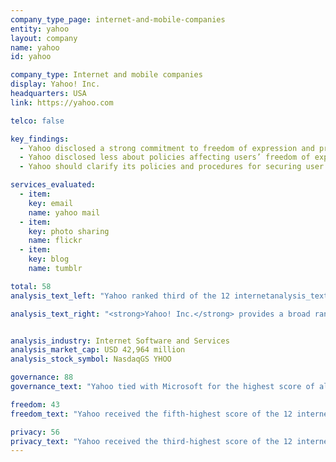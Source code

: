 ```yaml
---
company_type_page: internet-and-mobile-companies
entity: yahoo
layout: company
name: yahoo
id: yahoo

company_type: Internet and mobile companies
display: Yahoo! Inc.
headquarters: USA
link: https://yahoo.com

telco: false

key_findings:
  - Yahoo disclosed a strong commitment to freedom of expression and privacy as human rights at the corporate level and was one of the top-ranked companies in the 2017 Index.
  - Yahoo disclosed less about policies affecting users’ freedom of expression than users’ privacy, including information about the number and types of content or accounts the company restricts for violating its terms of service.
  - Yahoo should clarify its policies and procedures for securing user information, including its policies for responding to data breaches.

services_evaluated:
  - item:
    key: email
    name: yahoo mail
  - item:
    key: photo sharing
    name: flickr
  - item:
    key: blog
    name: tumblr

total: 58
analysis_text_left: "Yahoo ranked third of the 12 internetanalysis_text_left: "Yahoo ranked third of the 12 internet and mobile companies evaluated, behind Google and Microsoft, and the third in the Index overall. A founding member of the Global Network Initiative (GNI), the company’s disclosures related to freedom of expression and privacy are overseen by the <a href=\"https://yahoobhrp.tumblr.com/post/75544734087/yahoo-business-human-rights-program-yahoo\" target=\"_blank\">Yahoo Business and Human Rights Program,</a> established in 2008 to help integrate human rights-related decision-making into the company’s business operations. However, recent revelations about <a href=\"https://www.nytimes.com/2016/12/14/technology/yahoo-hack.html\" target=\"_blank\">large-scale data breaches</a> at Yahoo highlight why the company’s lack of disclosure about its policies for informing affected parties about data breaches and steps taken to mitigate damage should be a concern for users and other stakeholders—though it should be noted that no internet or mobile company evaluated provided disclosures related to data breaches (P15)." and mobile companies evaluated, behind Google and Microsoft, and the third in the Index overall. A founding member of the Global Network Initiative (GNI), the company’s disclosures related to freedom of expression and privacy are overseen by the <a href=\"https://yahoobhrp.tumblr.com/post/75544734087/yahoo-business-human-rights-program-yahoo\" target=\"_blank\">Yahoo Business and Human Rights Program,</a> established in 2008 to help integrate human rights-related decision-making into the company’s business operations. However, recent revelations about <a href=\"https://www.nytimes.com/2016/12/14/technology/yahoo-hack.html\" target=\"_blank\">large-scale data breaches</a> at Yahoo highlight why the company’s lack of disclosure about its policies for informing affected parties about data breaches and steps taken to mitigate damage should be a concern for users and other stakeholders—though it should be noted that no internet or mobile company evaluated provided disclosures related to data breaches (P15)."

analysis_text_right: "<strong>Yahoo! Inc.</strong> provides a broad range of communication, sharing, and information and content services. Its services include the search platform Yahoo Search, communication and collaboration tools including Yahoo Mail, Yahoo Messenger, and Yahoo Groups, digital content through Yahoo.com, Yahoo Sports, and Yahoo Finance, advertising services, and multiple other services and properties. The Yahoo services evaluated in the Index are all included in an acquisition deal with Verizon Communications, though the actual sale to Verizon has not yet been finalized."


analysis_industry: Internet Software and Services
analysis_market_cap: USD 42,964 million
analysis_stock_symbol: NasdaqGS YHOO

governance: 88
governance_text: "Yahoo tied with Microsoft for the highest score of all 22 companies in the Governance category. The company disclosed a clear commitment to freedom of expression and privacy as human rights (G1), evidence of senior leadership oversight of human rights concerns (G2), and provides employee training and a whistleblower program addressing freedom of expression and privacy (G3). As a member of the GNI, Yahoo disclosed that it engages with stakeholders, including civil society, on freedom of expression and privacy issues (G5).<br /><br /> Yahoo was the only company to receive full credit for its disclosures about its human rights due diligence processes (G4). As with many companies evaluated in the Index, Yahoo did not disclose sufficient grievance and remedy mechanisms. Its privacy policy indicated how users can contact them with complaints related to privacy concerns, but did not provide further information about its process for receiving and responding to these complaints."

freedom: 43
freedom_text: "Yahoo received the fifth-highest score of the 12 internet and mobile companies evaluated in the Freedom of Expression category, behind Google, Kakao, Microsoft, and Twitter. <br /><br /><strong>Content and account restrictions:</strong> Yahoo’s disclosure of its process for enforcing its terms of service rules (F3) was roughly on par with that of Twitter, though less detailed than that of Google or Kakao. Similar to most (but not all) other companies, Yahoo did not disclose any data about the volume or nature of actions the company takes of its own accord to enforce its rules, such as removing content or restricting users’ accounts for violating its terms of service (F4). Given that companies like Microsoft and Twitter are starting to engage in this practice, Yahoo should endeavor to start disclosing this type of data in its next transparency report.<br /><br /><strong>Content and account restriction requests:</strong> Yahoo was the second-highest scoring company, behind Google, for this set of indicators (F5-F7). The company received full credit for disclosures on its processes for responding to government requests for account or content restriction, but it provided less thorough disclosure on its processes for content or account restriction requests from private parties (F5).<br /><br /><strong>Identity policy:</strong> To set up a Yahoo account (which can be used as a login for Yahoo Mail and Flickr), Yahoo disclosed that it requires that users provide a phone number, which in some jurisdictions can be used (e.g. by law enforcement or other government officials) to connect a user with their offline identity (F11)."

privacy: 56
privacy_text: "Yahoo received the third-highest score of the 12 internet and mobile companies evaluated in the Privacy category, behind Google and Microsoft.<br/ ><br/><strong>Handling of user information:</strong> Yahoo received the third-highest score of all companies evaluated in the Index for this set of indicators, behind Twitter and Google (P3-P9). Yahoo provided users with greater clarity about what user information it collects and shares (P3, P4) than it did about its reasons for doing so (P5). Yahoo tied with Microsoft  for the third-highest score for its disclosures on its policies for retention of user information (P6). Yahoo offered more information than most internet and mobile companies about how  users can access the information that the company holds about them (P8), with only Google receiving a higher score.<br/ ><br/><strong>Requests for user information:</strong> Yahoo received the second-highest score on the indicator related to disclosure of its process for responding to government and other third-party requests for user information (P10), behind only Microsoft. However, it disclosed less than all other U.S. internet and mobile companies  about its compliance with government and  private requests for user data (P11).<br/ ><br/><strong>Security:</strong> Yahoo disclosed less about its security policies than Google, Yandex, Microsoft, and Apple (P13-P18). Its  disclosure of its internal oversight mechanisms to ensure the security of its products was inconsistent across the three Yahoo services evaluated (P13). Yahoo offered no disclosure of its processes for communicating about data breaches (P15) although this was true of all internet and mobile companies in this Index. "
---
```

